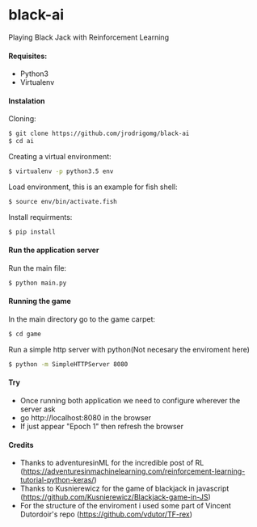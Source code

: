 # black-ai

Playing Black Jack with Reinforcement Learning

#### Requisites:
* Python3
* Virtualenv

#### Instalation
Cloning:
```bash
$ git clone https://github.com/jrodrigomg/black-ai
$ cd ai
```
Creating a virtual environment:
```bash
$ virtualenv -p python3.5 env
```

Load environment, this is an example for fish shell:
```bash
$ source env/bin/activate.fish
```
Install requirments:
```bash
$ pip install
```
#### Run the application server
Run the main file:
```bash
$ python main.py
```

#### Running the game

In the main directory go to the game carpet:
```bash
$ cd game
```

Run a simple http server with python(Not necesary the enviroment here)
```bash
$ python -m SimpleHTTPServer 8080
```

#### Try
* Once running both application we need to configure wherever the server ask
* go http://localhost:8080 in the browser
* If just appear "Epoch 1" then refresh the browser

#### Credits
* Thanks to adventuresinML for the incredible post of RL  (https://adventuresinmachinelearning.com/reinforcement-learning-tutorial-python-keras/)
* Thanks to Kusnierewicz for the game of blackjack in javascript (https://github.com/Kusnierewicz/Blackjack-game-in-JS)
* For the structure of the enviroment i used some part of Vincent Dutordoir's repo (https://github.com/vdutor/TF-rex)


